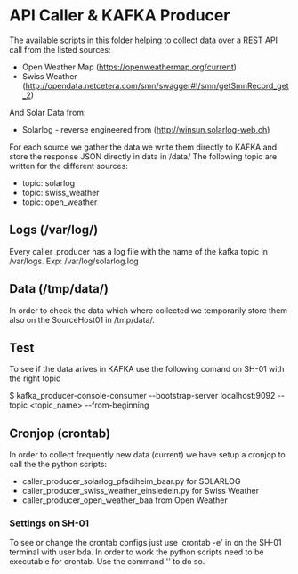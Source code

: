# API Caller & KAFKA Producer
The available scripts in this folder helping to collect data over a REST API call from the listed sources:

- Open Weather Map (https://openweathermap.org/current)
- Swiss Weather (http://opendata.netcetera.com/smn/swagger#!/smn/getSmnRecord_get_2)

And Solar Data from:

- Solarlog - reverse engineered from (http://winsun.solarlog-web.ch)

For each source we gather the data we write them directly to KAFKA and store the response JSON directly in data in /data/
The following topic are written for the different sources:
- topic: solarlog
- topic: swiss_weather
- topic: open_weather

## Logs (/var/log/)
Every caller_producer has a log file with the name of the kafka topic in /var/logs.
Exp: /var/log/solarlog.log

## Data (/tmp/data/)
In order to check the data which where collected we temporarily store them also on the SourceHost01 in /tmp/data/.

## Test
To see if the data arives in KAFKA use the following comand on SH-01 with the right topic

$ kafka_producer-console-consumer --bootstrap-server localhost:9092 --topic <topic_name> --from-beginning

## Cronjop (crontab)
In order to collect frequently new data (current) we have setup a cronjop to call the the python scripts:

- caller_producer_solarlog_pfadiheim_baar.py for SOLARLOG
- caller_producer_swiss_weather_einsiedeln.py for Swiss Weather
- caller_producer_open_weather_baa from Open Weather

### Settings on SH-01
To see or change the crontab configs just use 'crontab -e' in on the SH-01 terminal with user bda.
In order to work the python scripts need to be executable for crontab. 
Use the command '' to do so.